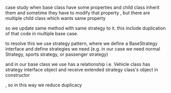 case study
when base class have some properties and child class inherit them and sometime they have to modify that property , but there are multiple child class which wants same property

so we update same method with same strategy to it. this include duplication of that code in multiple base case.

to resolve this we use strategy pattern, where we define a BaseStrategy interface and define strategies we need (e.g. in our case we need normal Strategy, sports strategy, or passenger strategy)

and in our base class we use has a relationship i.e. Vehicle class has strategy interface object and receive extended strategy class's object in constructor

, so in this way we reduce duplicacy
